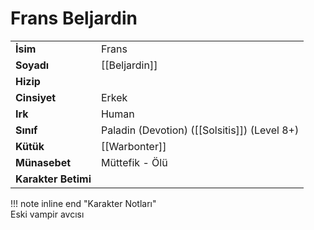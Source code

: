 # Frans Beljardin  
|  |  |  
|---|---|  
| **İsim** | Frans |  
| **Soyadı** | [[Beljardin]] |  
| **Hizip** |  |  
| **Cinsiyet** | Erkek |  
| **Irk** | Human |  
| **Sınıf** | Paladin (Devotion) ([[Solsitis]]) (Level 8+) |  
| **Kütük** | [[Warbonter]] |  
| **Münasebet** | Müttefik - Ölü |  
| **Karakter Betimi** |  |  
  
  
!!! note inline end "Karakter Notları"  
	Eski vampir avcısı  